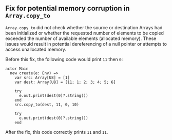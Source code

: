 ## Fix for potential memory corruption in `Array.copy_to`

`Array.copy_to` did not check whether the source or destination Arrays had been initialized or whether the requested number of elements to be copied exceeded the number of available elements (allocated memory). These issues would result in potential dereferencing of a null pointer or attempts to access unallocated memory.

Before this fix, the following code would print `11` then `0`:

```pony
actor Main
  new create(e: Env) =>
    var src: Array[U8] = [1]
    var dest: Array[U8] = [11; 1; 2; 3; 4; 5; 6]

    try
      e.out.print(dest(0)?.string())
    end
    src.copy_to(dest, 11, 0, 10)

    try
      e.out.print(dest(0)?.string())
    end
```

After the fix, this code correctly prints `11` and `11`.
